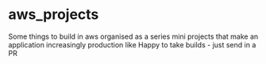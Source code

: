 # aws_projects
Some things to build in aws organised as a series mini projects that make an application increasingly production like
Happy to take builds - just send in a PR
